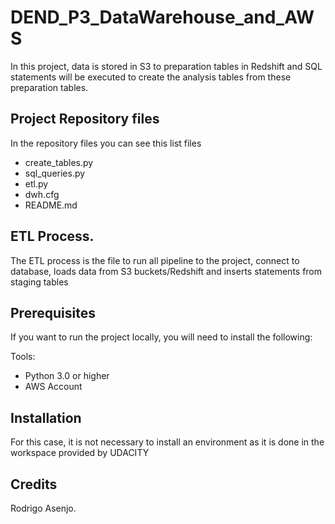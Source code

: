 # DEND_P3_DataWarehouse_and_AWS

In this project, data is stored in S3 to preparation tables in Redshift and SQL statements will be executed to create the analysis tables from these preparation tables.

## Project Repository files
In the repository files you can see this list files
- create_tables.py
- sql_queries.py
- etl.py
- dwh.cfg
- README.md

## ETL Process.
The ETL process is the file to run all pipeline to the project, connect to database, loads data from S3 buckets/Redshift and inserts statements from staging tables


## Prerequisites

If you want to run the project locally, you will need to install the following:

Tools:
- Python 3.0 or higher
- AWS Account


## Installation

For this case, it is not necessary to install an environment as it is done in the workspace provided by UDACITY

## Credits

Rodrigo Asenjo.

